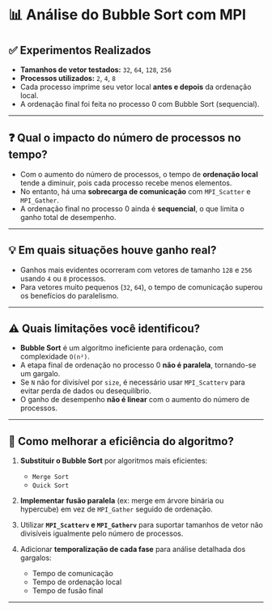 # 📊 Análise do Bubble Sort com MPI

## ✅ Experimentos Realizados

- **Tamanhos de vetor testados:** `32`, `64`, `128`, `256`
- **Processos utilizados:** `2`, `4`, `8`
- Cada processo imprime seu vetor local **antes e depois** da ordenação local.
- A ordenação final foi feita no processo 0 com Bubble Sort (sequencial).

---

## ❓ Qual o impacto do número de processos no tempo?

- Com o aumento do número de processos, o tempo de **ordenação local** tende a diminuir, pois cada processo recebe menos elementos.
- No entanto, há uma **sobrecarga de comunicação** com `MPI_Scatter` e `MPI_Gather`.
- A ordenação final no processo 0 ainda é **sequencial**, o que limita o ganho total de desempenho.

---

## 💡 Em quais situações houve ganho real?

- Ganhos mais evidentes ocorreram com vetores de tamanho `128` e `256` usando `4` ou `8` processos.
- Para vetores muito pequenos (`32`, `64`), o tempo de comunicação superou os benefícios do paralelismo.

---

## ⚠️ Quais limitações você identificou?

- **Bubble Sort** é um algoritmo ineficiente para ordenação, com complexidade `O(n²)`.
- A etapa final de ordenação no processo 0 **não é paralela**, tornando-se um gargalo.
- Se `N` não for divisível por `size`, é necessário usar `MPI_Scatterv` para evitar perda de dados ou desequilíbrio.
- O ganho de desempenho **não é linear** com o aumento do número de processos.

---

## 🚀 Como melhorar a eficiência do algoritmo?

1. **Substituir o Bubble Sort** por algoritmos mais eficientes:
   - `Merge Sort`
   - `Quick Sort`

2. **Implementar fusão paralela** (ex: merge em árvore binária ou hypercube) em vez de `MPI_Gather` seguido de ordenação.

3. Utilizar **`MPI_Scatterv` e `MPI_Gatherv`** para suportar tamanhos de vetor não divisíveis igualmente pelo número de processos.

4. Adicionar **temporalização de cada fase** para análise detalhada dos gargalos:
   - Tempo de comunicação
   - Tempo de ordenação local
   - Tempo de fusão final

---

